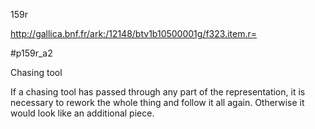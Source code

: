 159r 

http://gallica.bnf.fr/ark:/12148/btv1b10500001g/f323.item.r=

#p159r_a2 

Chasing tool



If a chasing tool has passed through any part of the representation, it is necessary to rework the whole thing and follow it all again. Otherwise it would look like an additional piece.

 

